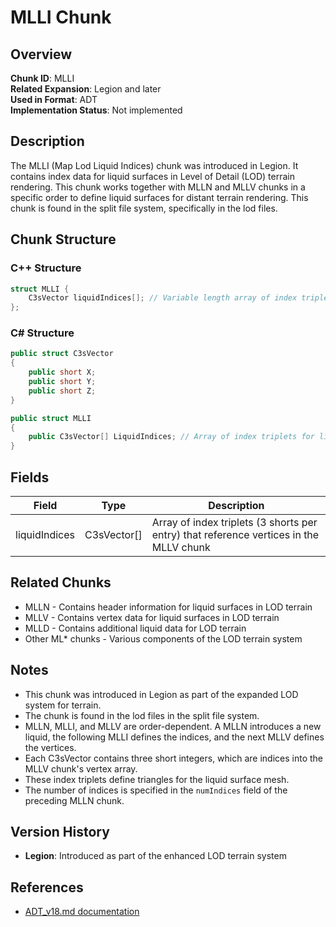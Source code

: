# MLLI Chunk

## Overview
**Chunk ID**: MLLI  
**Related Expansion**: Legion and later  
**Used in Format**: ADT  
**Implementation Status**: Not implemented

## Description
The MLLI (Map Lod Liquid Indices) chunk was introduced in Legion. It contains index data for liquid surfaces in Level of Detail (LOD) terrain rendering. This chunk works together with MLLN and MLLV chunks in a specific order to define liquid surfaces for distant terrain rendering. This chunk is found in the split file system, specifically in the lod files.

## Chunk Structure

### C++ Structure
```cpp
struct MLLI {
    C3sVector liquidIndices[]; // Variable length array of index triplets (3 shorts per entry)
};
```

### C# Structure
```csharp
public struct C3sVector
{
    public short X;
    public short Y;
    public short Z;
}

public struct MLLI
{
    public C3sVector[] LiquidIndices; // Array of index triplets for liquid surfaces
}
```

## Fields

| Field | Type | Description |
|-------|------|-------------|
| liquidIndices | C3sVector[] | Array of index triplets (3 shorts per entry) that reference vertices in the MLLV chunk |

## Related Chunks
- MLLN - Contains header information for liquid surfaces in LOD terrain
- MLLV - Contains vertex data for liquid surfaces in LOD terrain
- MLLD - Contains additional liquid data for LOD terrain
- Other ML* chunks - Various components of the LOD terrain system

## Notes
- This chunk was introduced in Legion as part of the expanded LOD system for terrain.
- The chunk is found in the lod files in the split file system.
- MLLN, MLLI, and MLLV are order-dependent. A MLLN introduces a new liquid, the following MLLI defines the indices, and the next MLLV defines the vertices.
- Each C3sVector contains three short integers, which are indices into the MLLV chunk's vertex array.
- These index triplets define triangles for the liquid surface mesh.
- The number of indices is specified in the `numIndices` field of the preceding MLLN chunk.

## Version History
- **Legion**: Introduced as part of the enhanced LOD terrain system

## References
- [ADT_v18.md documentation](../../docs/ADT_v18.md) 